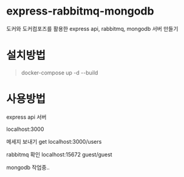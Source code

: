 # express-rabbitmq-mongodb
도커와 도커컴포즈를 활용한 express api, rabbitmq, mongodb 서버 만들기

# 설치방법
> docker-compose up -d --build

# 사용방법
express api 서버

localhost:3000

메세지 보내기
get localhost:3000/users

rabbitmq 확인
localhost:15672
guest/guest

mongodb 작업중..
